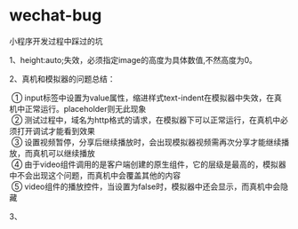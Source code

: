 # wechat-bug
小程序开发过程中踩过的坑

1、height:auto;失效，必须指定image的高度为具体数值,不然高度为0。

2、真机和模拟器的问题总结：  
  
  ① input标签中设置为value属性，缩进样式text-indent在模拟器中失效，在真机中正常运行。placeholder则无此现象  
  ② 测试过程中，域名为http格式的请求，在模拟器下可以正常运行，在真机中必须打开调试才能看到效果  
  ③ 设置视频暂停，分享后继续播放时，会出现模拟器视频需再次分享才能继续播放，而真机可以继续播放  
  ④ 由于video组件调用的是客户端创建的原生组件，它的层级是最高的，模拟器中不会出现这个问题，而真机中会覆盖其他的内容  
  ⑤ video组件的播放控件，当设置为false时，模拟器中还会显示，而真机中会隐藏  
  
3、
